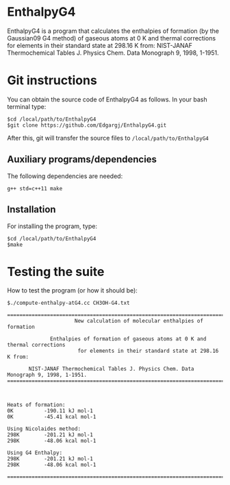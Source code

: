 # EnthalpyG4

EnthalpyG4 is a program that calculates the enthalpies of formation (by the Gaussian09 G4 method) of gaseous atoms at 0 K and thermal corrections for elements in their standard state at 298.16 K from: NIST-JANAF Thermochemical Tables J. Physics Chem. Data Monograph 9, 1998, 1-1951.

# Git instructions

You can obtain the source code of EnthalpyG4 as follows.
In your bash terminal type:

~~~~~~~~~~
$cd /local/path/to/EnthalpyG4
$git clone https://github.com/Edgargj/EnthalpyG4.git
~~~~~~~~~~

After this, git will transfer the source files to ```/local/path/to/EnthalpyG4```

## Auxiliary programs/dependencies
The following dependencies are needed:

~~~~~~~~~~
g++ std=c++11 make
~~~~~~~~~~

## Installation
For installing the program, type:

~~~~~~~~~~
$cd /local/path/to/EnthalpyG4
$make
~~~~~~~~~~

# Testing the suite

How to test the program (or how it should be):

~~~~~~~~~~
$./compute-enthalpy-atG4.cc CH3OH-G4.txt

===================================================================================================
                      New calculation of molecular enthalpies of formation                         
                                                                                                   
              Enthalpies of formation of gaseous atoms at 0 K and thermal corrections              
                       for elements in their standard state at 298.16 K from:                      
                                                                                                   
       NIST-JANAF Thermochemical Tables J. Physics Chem. Data Monograph 9, 1998, 1-1951.           
===================================================================================================
                                                                                                   
                                                                                                   
                                                                                                   
Heats of formation: 
0K          -190.11 kJ mol-1
0K          -45.41 kcal mol-1
                                                                                                   
Using Nicolaides method: 
298K        -201.21 kJ mol-1
298K        -48.06 kcal mol-1
                                                                                                   
Using G4 Enthalpy: 
298K        -201.21 kJ mol-1
298K        -48.06 kcal mol-1
                                                                                                   
===================================================================================================
~~~~~~~~~~

